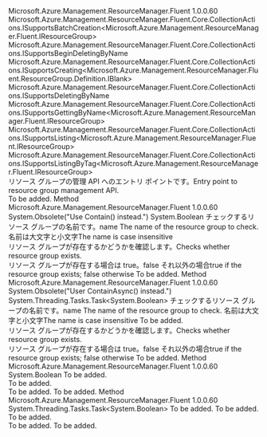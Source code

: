 <Type Name="IResourceGroups" FullName="Microsoft.Azure.Management.ResourceManager.Fluent.IResourceGroups">
  <TypeSignature Language="C#" Value="public interface IResourceGroups : Microsoft.Azure.Management.ResourceManager.Fluent.Core.CollectionActions.ISupportsBatchCreation&lt;Microsoft.Azure.Management.ResourceManager.Fluent.IResourceGroup&gt;, Microsoft.Azure.Management.ResourceManager.Fluent.Core.CollectionActions.ISupportsBeginDeletingByName, Microsoft.Azure.Management.ResourceManager.Fluent.Core.CollectionActions.ISupportsCreating&lt;Microsoft.Azure.Management.ResourceManager.Fluent.ResourceGroup.Definition.IBlank&gt;, Microsoft.Azure.Management.ResourceManager.Fluent.Core.CollectionActions.ISupportsDeletingByName, Microsoft.Azure.Management.ResourceManager.Fluent.Core.CollectionActions.ISupportsGettingByName&lt;Microsoft.Azure.Management.ResourceManager.Fluent.IResourceGroup&gt;, Microsoft.Azure.Management.ResourceManager.Fluent.Core.CollectionActions.ISupportsListing&lt;Microsoft.Azure.Management.ResourceManager.Fluent.IResourceGroup&gt;, Microsoft.Azure.Management.ResourceManager.Fluent.Core.CollectionActions.ISupportsListingByTag&lt;Microsoft.Azure.Management.ResourceManager.Fluent.IResourceGroup&gt;" />
  <TypeSignature Language="ILAsm" Value=".class public interface auto ansi abstract IResourceGroups implements class Microsoft.Azure.Management.ResourceManager.Fluent.Core.CollectionActions.ISupportsBatchCreation`1&lt;class Microsoft.Azure.Management.ResourceManager.Fluent.IResourceGroup&gt;, class Microsoft.Azure.Management.ResourceManager.Fluent.Core.CollectionActions.ISupportsBeginDeletingByName, class Microsoft.Azure.Management.ResourceManager.Fluent.Core.CollectionActions.ISupportsCreating`1&lt;class Microsoft.Azure.Management.ResourceManager.Fluent.ResourceGroup.Definition.IBlank&gt;, class Microsoft.Azure.Management.ResourceManager.Fluent.Core.CollectionActions.ISupportsDeletingByName, class Microsoft.Azure.Management.ResourceManager.Fluent.Core.CollectionActions.ISupportsGettingByName`1&lt;class Microsoft.Azure.Management.ResourceManager.Fluent.IResourceGroup&gt;, class Microsoft.Azure.Management.ResourceManager.Fluent.Core.CollectionActions.ISupportsListing`1&lt;class Microsoft.Azure.Management.ResourceManager.Fluent.IResourceGroup&gt;, class Microsoft.Azure.Management.ResourceManager.Fluent.Core.CollectionActions.ISupportsListingByTag`1&lt;class Microsoft.Azure.Management.ResourceManager.Fluent.IResourceGroup&gt;" />
  <TypeSignature Language="DocId" Value="T:Microsoft.Azure.Management.ResourceManager.Fluent.IResourceGroups" />
  <TypeSignature Language="VB.NET" Value="Public Interface IResourceGroups&#xA;Implements ISupportsBatchCreation(Of IResourceGroup), ISupportsBeginDeletingByName, ISupportsCreating(Of IBlank), ISupportsDeletingByName, ISupportsGettingByName(Of IResourceGroup), ISupportsListing(Of IResourceGroup), ISupportsListingByTag(Of IResourceGroup)" />
  <TypeSignature Language="F#" Value="type IResourceGroups = interface&#xA;    interface ISupportsListing&lt;IResourceGroup&gt;&#xA;    interface ISupportsListingByTag&lt;IResourceGroup&gt;&#xA;    interface ISupportsGettingByName&lt;IResourceGroup&gt;&#xA;    interface ISupportsCreating&lt;IBlank&gt;&#xA;    interface ISupportsDeletingByName&#xA;    interface ISupportsBeginDeletingByName&#xA;    interface ISupportsBatchCreation&lt;IResourceGroup&gt;" />
  <AssemblyInfo>
    <AssemblyName>Microsoft.Azure.Management.ResourceManager.Fluent</AssemblyName>
    <AssemblyVersion>1.0.0.60</AssemblyVersion>
  </AssemblyInfo>
  <Interfaces>
    <Interface>
      <InterfaceName>Microsoft.Azure.Management.ResourceManager.Fluent.Core.CollectionActions.ISupportsBatchCreation&lt;Microsoft.Azure.Management.ResourceManager.Fluent.IResourceGroup&gt;</InterfaceName>
    </Interface>
    <Interface>
      <InterfaceName>Microsoft.Azure.Management.ResourceManager.Fluent.Core.CollectionActions.ISupportsBeginDeletingByName</InterfaceName>
    </Interface>
    <Interface>
      <InterfaceName>Microsoft.Azure.Management.ResourceManager.Fluent.Core.CollectionActions.ISupportsCreating&lt;Microsoft.Azure.Management.ResourceManager.Fluent.ResourceGroup.Definition.IBlank&gt;</InterfaceName>
    </Interface>
    <Interface>
      <InterfaceName>Microsoft.Azure.Management.ResourceManager.Fluent.Core.CollectionActions.ISupportsDeletingByName</InterfaceName>
    </Interface>
    <Interface>
      <InterfaceName>Microsoft.Azure.Management.ResourceManager.Fluent.Core.CollectionActions.ISupportsGettingByName&lt;Microsoft.Azure.Management.ResourceManager.Fluent.IResourceGroup&gt;</InterfaceName>
    </Interface>
    <Interface>
      <InterfaceName>Microsoft.Azure.Management.ResourceManager.Fluent.Core.CollectionActions.ISupportsListing&lt;Microsoft.Azure.Management.ResourceManager.Fluent.IResourceGroup&gt;</InterfaceName>
    </Interface>
    <Interface>
      <InterfaceName>Microsoft.Azure.Management.ResourceManager.Fluent.Core.CollectionActions.ISupportsListingByTag&lt;Microsoft.Azure.Management.ResourceManager.Fluent.IResourceGroup&gt;</InterfaceName>
    </Interface>
  </Interfaces>
  <Docs>
    <summary>
            <span data-ttu-id="bb1a4-101">リソース グループの管理 API へのエントリ ポイントです。</span><span class="sxs-lookup"><span data-stu-id="bb1a4-101">Entry point to resource group management API.</span></span>
            </summary>
    <remarks>To be added.</remarks>
  </Docs>
  <Members>
    <Member MemberName="CheckExistence">
      <MemberSignature Language="C#" Value="public bool CheckExistence (string name);" />
      <MemberSignature Language="ILAsm" Value=".method public hidebysig newslot virtual instance bool CheckExistence(string name) cil managed" />
      <MemberSignature Language="DocId" Value="M:Microsoft.Azure.Management.ResourceManager.Fluent.IResourceGroups.CheckExistence(System.String)" />
      <MemberSignature Language="VB.NET" Value="Public Function CheckExistence (name As String) As Boolean" />
      <MemberSignature Language="F#" Value="abstract member CheckExistence : string -&gt; bool" Usage="iResourceGroups.CheckExistence name" />
      <MemberType>Method</MemberType>
      <AssemblyInfo>
        <AssemblyName>Microsoft.Azure.Management.ResourceManager.Fluent</AssemblyName>
        <AssemblyVersion>1.0.0.60</AssemblyVersion>
      </AssemblyInfo>
      <Attributes>
        <Attribute>
          <AttributeName>System.Obsolete("Use Contain() instead.")</AttributeName>
        </Attribute>
      </Attributes>
      <ReturnValue>
        <ReturnType>System.Boolean</ReturnType>
      </ReturnValue>
      <Parameters>
        <Parameter Name="name" Type="System.String" />
      </Parameters>
      <Docs>
        <param name="name"><span data-ttu-id="bb1a4-102">チェックするリソース グループの名前です。</span><span class="sxs-lookup"><span data-stu-id="bb1a4-102">name The name of the resource group to check.</span></span> <span data-ttu-id="bb1a4-103">名前は大文字と小文字</span><span class="sxs-lookup"><span data-stu-id="bb1a4-103">The name is case insensitive</span></span></param>
        <summary>
            <span data-ttu-id="bb1a4-104">リソース グループが存在するかどうかを確認します。</span><span class="sxs-lookup"><span data-stu-id="bb1a4-104">Checks whether resource group exists.</span></span>
            </summary>
        <returns><span data-ttu-id="bb1a4-105">リソース グループが存在する場合は true。false それ以外の場合</span><span class="sxs-lookup"><span data-stu-id="bb1a4-105">true if the resource group exists; false otherwise</span></span></returns>
        <remarks>To be added.</remarks>
      </Docs>
    </Member>
    <Member MemberName="CheckExistenceAsync">
      <MemberSignature Language="C#" Value="public System.Threading.Tasks.Task&lt;bool&gt; CheckExistenceAsync (string name, System.Threading.CancellationToken cancellationToken = null);" />
      <MemberSignature Language="ILAsm" Value=".method public hidebysig newslot virtual instance class System.Threading.Tasks.Task`1&lt;bool&gt; CheckExistenceAsync(string name, valuetype System.Threading.CancellationToken cancellationToken) cil managed" />
      <MemberSignature Language="DocId" Value="M:Microsoft.Azure.Management.ResourceManager.Fluent.IResourceGroups.CheckExistenceAsync(System.String,System.Threading.CancellationToken)" />
      <MemberSignature Language="F#" Value="abstract member CheckExistenceAsync : string * System.Threading.CancellationToken -&gt; System.Threading.Tasks.Task&lt;bool&gt;" Usage="iResourceGroups.CheckExistenceAsync (name, cancellationToken)" />
      <MemberType>Method</MemberType>
      <AssemblyInfo>
        <AssemblyName>Microsoft.Azure.Management.ResourceManager.Fluent</AssemblyName>
        <AssemblyVersion>1.0.0.60</AssemblyVersion>
      </AssemblyInfo>
      <Attributes>
        <Attribute>
          <AttributeName>System.Obsolete("User ContainAsync() instead.")</AttributeName>
        </Attribute>
      </Attributes>
      <ReturnValue>
        <ReturnType>System.Threading.Tasks.Task&lt;System.Boolean&gt;</ReturnType>
      </ReturnValue>
      <Parameters>
        <Parameter Name="name" Type="System.String" />
        <Parameter Name="cancellationToken" Type="System.Threading.CancellationToken" />
      </Parameters>
      <Docs>
        <param name="name"><span data-ttu-id="bb1a4-106">チェックするリソース グループの名前です。</span><span class="sxs-lookup"><span data-stu-id="bb1a4-106">name The name of the resource group to check.</span></span> <span data-ttu-id="bb1a4-107">名前は大文字と小文字</span><span class="sxs-lookup"><span data-stu-id="bb1a4-107">The name is case insensitive</span></span></param>
        <param name="cancellationToken">To be added.</param>
        <summary>
            <span data-ttu-id="bb1a4-108">リソース グループが存在するかどうかを確認します。</span><span class="sxs-lookup"><span data-stu-id="bb1a4-108">Checks whether resource group exists.</span></span>
            </summary>
        <returns><span data-ttu-id="bb1a4-109">リソース グループが存在する場合は true。false それ以外の場合</span><span class="sxs-lookup"><span data-stu-id="bb1a4-109">true if the resource group exists; false otherwise</span></span></returns>
        <remarks>To be added.</remarks>
      </Docs>
    </Member>
    <Member MemberName="Contain">
      <MemberSignature Language="C#" Value="public bool Contain (string name);" />
      <MemberSignature Language="ILAsm" Value=".method public hidebysig newslot virtual instance bool Contain(string name) cil managed" />
      <MemberSignature Language="DocId" Value="M:Microsoft.Azure.Management.ResourceManager.Fluent.IResourceGroups.Contain(System.String)" />
      <MemberSignature Language="VB.NET" Value="Public Function Contain (name As String) As Boolean" />
      <MemberSignature Language="F#" Value="abstract member Contain : string -&gt; bool" Usage="iResourceGroups.Contain name" />
      <MemberType>Method</MemberType>
      <AssemblyInfo>
        <AssemblyName>Microsoft.Azure.Management.ResourceManager.Fluent</AssemblyName>
        <AssemblyVersion>1.0.0.60</AssemblyVersion>
      </AssemblyInfo>
      <ReturnValue>
        <ReturnType>System.Boolean</ReturnType>
      </ReturnValue>
      <Parameters>
        <Parameter Name="name" Type="System.String" />
      </Parameters>
      <Docs>
        <param name="name">To be added.</param>
        <summary>To be added.</summary>
        <returns>To be added.</returns>
        <remarks>To be added.</remarks>
      </Docs>
    </Member>
    <Member MemberName="ContainAsync">
      <MemberSignature Language="C#" Value="public System.Threading.Tasks.Task&lt;bool&gt; ContainAsync (string name, System.Threading.CancellationToken cancellationToken = null);" />
      <MemberSignature Language="ILAsm" Value=".method public hidebysig newslot virtual instance class System.Threading.Tasks.Task`1&lt;bool&gt; ContainAsync(string name, valuetype System.Threading.CancellationToken cancellationToken) cil managed" />
      <MemberSignature Language="DocId" Value="M:Microsoft.Azure.Management.ResourceManager.Fluent.IResourceGroups.ContainAsync(System.String,System.Threading.CancellationToken)" />
      <MemberSignature Language="F#" Value="abstract member ContainAsync : string * System.Threading.CancellationToken -&gt; System.Threading.Tasks.Task&lt;bool&gt;" Usage="iResourceGroups.ContainAsync (name, cancellationToken)" />
      <MemberType>Method</MemberType>
      <AssemblyInfo>
        <AssemblyName>Microsoft.Azure.Management.ResourceManager.Fluent</AssemblyName>
        <AssemblyVersion>1.0.0.60</AssemblyVersion>
      </AssemblyInfo>
      <ReturnValue>
        <ReturnType>System.Threading.Tasks.Task&lt;System.Boolean&gt;</ReturnType>
      </ReturnValue>
      <Parameters>
        <Parameter Name="name" Type="System.String" />
        <Parameter Name="cancellationToken" Type="System.Threading.CancellationToken" />
      </Parameters>
      <Docs>
        <param name="name">To be added.</param>
        <param name="cancellationToken">To be added.</param>
        <summary>To be added.</summary>
        <returns>To be added.</returns>
        <remarks>To be added.</remarks>
      </Docs>
    </Member>
  </Members>
</Type>